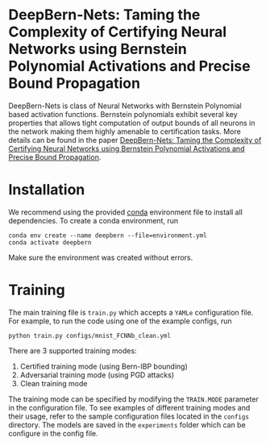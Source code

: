 # DeepBern-Nets: Taming the Complexity of Certifying Neural Networks using Bernstein Polynomial Activations and Precise Bound Propagation
DeepBern-Nets is class of Neural Networks with Bernstein Polynomial based activation functions. Bernstein polynomials exhibit several key properties that allows tight computation of output bounds of all neurons in the network making them highly amenable to certification tasks. More details can be found in the paper [DeepBern-Nets: Taming the Complexity of Certifying Neural Networks using Bernstein Polynomial Activations and Precise Bound Propagation](arxiv).

# Installation
We recommend using the provided [conda](https://docs.conda.io/en/latest/miniconda.html) environment file to install all dependencies. To create a conda environment, run

```
conda env create --name deepbern --file=environment.yml
conda activate deepbern
```

Make sure the environment was created without errors.

# Training 
The main training file is `train.py` which accepts a `YAMLe` configuration file. For example, to run the code using one of the example configs, run

`python train.py configs/mnist_FCNNb_clean.yml`

There are 3 supported training modes: 

1.    Certified training mode (using Bern-IBP bounding)
2.    Adversarial training mode (using PGD attacks)
3.    Clean training mode

The training mode can be specified by modifying the `TRAIN.MODE` parameter in the configuration file. To see examples of different training modes and their usage, refer to the sample configuration files located in the `configs` directory. The models are saved in the `experiments` folder which can be configure in the config file.




